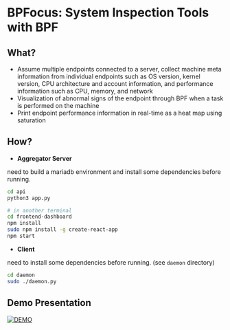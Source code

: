 # BPFocus: System Inspection Tools with BPF

## What?

- Assume multiple endpoints connected to a server, collect machine meta information from individual endpoints such as OS version, kernel version, CPU architecture and account information, and performance information such as CPU, memory, and network
- Visualization of abnormal signs of the endpoint through BPF when a task is performed on the machine
- Print endpoint performance information in real-time as a heat map using saturation

## How?
- **Aggregator Server**

need to build a mariadb environment and install some dependencies before running.

```bash
cd api
python3 app.py

# in another terminal
cd frontend-dashboard
npm install
sudo npm install -g create-react-app
npm start
```

- **Client**

need to install some dependencies before running. (see `daemon` directory)

```bash
cd daemon
sudo ./daemon.py
```

## Demo Presentation
[![DEMO](https://img.youtube.com/vi/3iDmKLZfwyA/0.jpg)](https://youtu.be/3iDmKLZfwyA)
